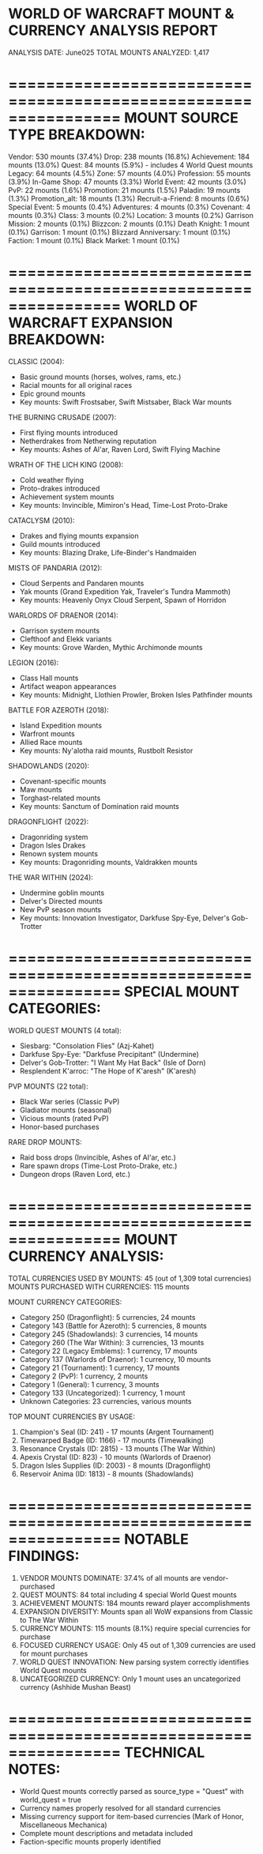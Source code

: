 WORLD OF WARCRAFT MOUNT & CURRENCY ANALYSIS REPORT
================================================================

ANALYSIS DATE: June025
TOTAL MOUNTS ANALYZED: 1,417


================================================================
MOUNT SOURCE TYPE BREAKDOWN:
================================================================
Vendor: 530 mounts (37.4%)
Drop: 238 mounts (16.8%)
Achievement: 184 mounts (13.0%)
Quest: 84 mounts (5.9%) - includes 4 World Quest mounts
Legacy: 64 mounts (4.5%)
Zone: 57 mounts (4.0%)
Profession: 55 mounts (3.9%)
In-Game Shop: 47 mounts (3.3%)
World Event: 42 mounts (3.0%)
PvP: 22 mounts (1.6%)
Promotion: 21 mounts (1.5%)
Paladin: 19 mounts (1.3%)
Promotion_alt: 18 mounts (1.3%)
Recruit-a-Friend: 8 mounts (0.6%)
Special Event: 5 mounts (0.4%)
Adventures: 4 mounts (0.3%)
Covenant: 4 mounts (0.3%)
Class: 3 mounts (0.2%)
Location: 3 mounts (0.2%)
Garrison Mission: 2 mounts (0.1%)
Blizzcon: 2 mounts (0.1%)
Death Knight: 1 mount (0.1%)
Garrison: 1 mount (0.1%)
Blizzard Anniversary: 1 mount (0.1%)
Faction: 1 mount (0.1%)
Black Market: 1 mount (0.1%)

================================================================
WORLD OF WARCRAFT EXPANSION BREAKDOWN:
================================================================

CLASSIC (2004):
- Basic ground mounts (horses, wolves, rams, etc.)
- Racial mounts for all original races
- Epic ground mounts
- Key mounts: Swift Frostsaber, Swift Mistsaber, Black War mounts

THE BURNING CRUSADE (2007):
- First flying mounts introduced
- Netherdrakes from Netherwing reputation
- Key mounts: Ashes of Al'ar, Raven Lord, Swift Flying Machine

WRATH OF THE LICH KING (2008):
- Cold weather flying
- Proto-drakes introduced
- Achievement system mounts
- Key mounts: Invincible, Mimiron's Head, Time-Lost Proto-Drake

CATACLYSM (2010):
- Drakes and flying mounts expansion
- Guild mounts introduced
- Key mounts: Blazing Drake, Life-Binder's Handmaiden

MISTS OF PANDARIA (2012):
- Cloud Serpents and Pandaren mounts
- Yak mounts (Grand Expedition Yak, Traveler's Tundra Mammoth)
- Key mounts: Heavenly Onyx Cloud Serpent, Spawn of Horridon

WARLORDS OF DRAENOR (2014):
- Garrison system mounts
- Clefthoof and Elekk variants
- Key mounts: Grove Warden, Mythic Archimonde mounts

LEGION (2016):
- Class Hall mounts
- Artifact weapon appearances
- Key mounts: Midnight, Llothien Prowler, Broken Isles Pathfinder mounts

BATTLE FOR AZEROTH (2018):
- Island Expedition mounts
- Warfront mounts
- Allied Race mounts
- Key mounts: Ny'alotha raid mounts, Rustbolt Resistor

SHADOWLANDS (2020):
- Covenant-specific mounts
- Maw mounts
- Torghast-related mounts
- Key mounts: Sanctum of Domination raid mounts

DRAGONFLIGHT (2022):
- Dragonriding system
- Dragon Isles Drakes
- Renown system mounts
- Key mounts: Dragonriding mounts, Valdrakken mounts

THE WAR WITHIN (2024):
- Undermine goblin mounts
- Delver's Directed mounts
- New PvP season mounts
- Key mounts: Innovation Investigator, Darkfuse Spy-Eye, Delver's Gob-Trotter

================================================================
SPECIAL MOUNT CATEGORIES:
================================================================

WORLD QUEST MOUNTS (4 total):
- Siesbarg: "Consolation Flies" (Azj-Kahet)
- Darkfuse Spy-Eye: "Darkfuse Precipitant" (Undermine)  
- Delver's Gob-Trotter: "I Want My Hat Back" (Isle of Dorn)
- Resplendent K'arroc: "The Hope of K'aresh" (K'aresh)

PVP MOUNTS (22 total):
- Black War series (Classic PvP)
- Gladiator mounts (seasonal)
- Vicious mounts (rated PvP)
- Honor-based purchases

RARE DROP MOUNTS:
- Raid boss drops (Invincible, Ashes of Al'ar, etc.)
- Rare spawn drops (Time-Lost Proto-Drake, etc.)
- Dungeon drops (Raven Lord, etc.)

================================================================
MOUNT CURRENCY ANALYSIS:
================================================================

TOTAL CURRENCIES USED BY MOUNTS: 45 (out of 1,309 total currencies)
MOUNTS PURCHASED WITH CURRENCIES: 115 mounts

MOUNT CURRENCY CATEGORIES:
- Category 250 (Dragonflight): 5 currencies, 24 mounts
- Category 143 (Battle for Azeroth): 5 currencies, 8 mounts  
- Category 245 (Shadowlands): 3 currencies, 14 mounts
- Category 260 (The War Within): 3 currencies, 13 mounts
- Category 22 (Legacy Emblems): 1 currency, 17 mounts
- Category 137 (Warlords of Draenor): 1 currency, 10 mounts
- Category 21 (Tournament): 1 currency, 17 mounts
- Category 2 (PvP): 1 currency, 2 mounts
- Category 1 (General): 1 currency, 3 mounts
- Category 133 (Uncategorized): 1 currency, 1 mount
- Unknown Categories: 23 currencies, various mounts

TOP MOUNT CURRENCIES BY USAGE:
1. Champion's Seal (ID: 241) - 17 mounts (Argent Tournament)
2. Timewarped Badge (ID: 1166) - 17 mounts (Timewalking)
3. Resonance Crystals (ID: 2815) - 13 mounts (The War Within)
4. Apexis Crystal (ID: 823) - 10 mounts (Warlords of Draenor)
5. Dragon Isles Supplies (ID: 2003) - 8 mounts (Dragonflight)
6. Reservoir Anima (ID: 1813) - 8 mounts (Shadowlands)


================================================================
NOTABLE FINDINGS:
================================================================

1. VENDOR MOUNTS DOMINATE: 37.4% of all mounts are vendor-purchased
2. QUEST MOUNTS: 84 total including 4 special World Quest mounts
3. ACHIEVEMENT MOUNTS: 184 mounts reward player accomplishments
4. EXPANSION DIVERSITY: Mounts span all WoW expansions from Classic to The War Within
5. CURRENCY MOUNTS: 115 mounts (8.1%) require special currencies for purchase
6. FOCUSED CURRENCY USAGE: Only 45 out of 1,309 currencies are used for mount purchases
7. WORLD QUEST INNOVATION: New parsing system correctly identifies World Quest mounts
8. UNCATEGORIZED CURRENCY: Only 1 mount uses an uncategorized currency (Ashhide Mushan Beast)

================================================================
TECHNICAL NOTES:
================================================================

- World Quest mounts correctly parsed as source_type = "Quest" with world_quest = true
- Currency names properly resolved for all standard currencies
- Missing currency support for item-based currencies (Mark of Honor, Miscellaneous Mechanica)
- Complete mount descriptions and metadata included
- Faction-specific mounts properly identified

